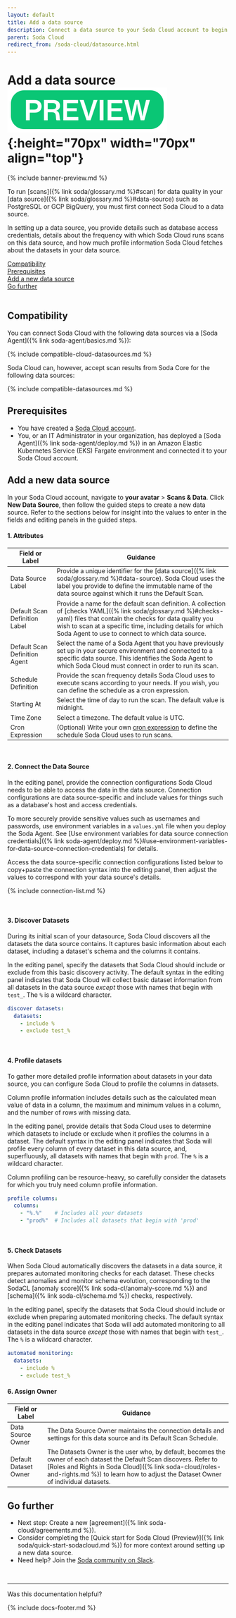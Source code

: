 ```yaml
---
layout: default
title: Add a data source
description: Connect a data source to your Soda Cloud account to begin scanning for data quality.
parent: Soda Cloud
redirect_from: /soda-cloud/datasource.html
---
```


# Add a data source ![preview](/assets/images/preview.png){:height="70px" width="70px" align="top"}

{% include banner-preview.md %}

To run [scans]({% link soda/glossary.md %}#scan) for data quality in your [data source]({% link soda/glossary.md %}#data-source) such as PostgreSQL or GCP BigQuery, you must first connect Soda Cloud to a data source. 

In setting up a data source, you provide details such as database access credentials, details about the frequency with which Soda Cloud runs scans on this data source, and how much profile information Soda Cloud fetches about the datasets in your data source. 

[Compatibility](#compatibility)<br />
[Prerequisites](#prerequisites)<br />
[Add a new data source](#add-a-new-data-source)<br />
[Go further](#go-further)<br />
<br />

## Compatibility

You can connect Soda Cloud with the following data sources via a [Soda Agent]({% link soda-agent/basics.md %}):

{% include compatible-cloud-datasources.md %}

Soda Cloud can, however, accept scan results from Soda Core for the following data sources:

{% include compatible-datasources.md %}


## Prerequisites
* You have created a <a href="https://cloud.soda.io/signup" target="_blank">Soda Cloud account</a>.
* You, or an IT Administrator in your organization, has deployed a [Soda Agent]({% link soda-agent/deploy.md %}) in an Amazon Elastic Kubernetes Service (EKS) Fargate environment and connected it to your Soda Cloud account.


## Add a new data source

In your Soda Cloud account, navigate to **your avatar** > **Scans & Data**. Click **New Data Source**, then follow the guided steps to create a new data source. Refer to the sections below for insight into the values to enter in the fields and editing panels in the guided steps. 

#### 1. Attributes

| Field or Label | Guidance |
| -----------------------   | ---------- |
| Data Source Label | Provide a unique identifier for the [data source]({% link soda/glossary.md %}#data-source). Soda Cloud uses the label you provide to define the immutable name of the data source against which it runs the Default Scan.|
| Default Scan Definition Label | Provide a name for the default scan definition. A collection of [checks YAML]({% link soda/glossary.md %}#checks-yaml) files that contain the checks for data quality you wish to scan at a specific time, including details for which Soda Agent to use to connect to which data source.  |
| Default Scan Definition Agent | Select the name of a Soda Agent that you have previously set up in your secure environment and connected to a specific data source. This identifies the Soda Agent to which Soda Cloud must connect in order to run its scan. |
| Schedule Definition | Provide the scan frequency details Soda Cloud uses to execute scans according to your needs. If you wish, you can define the schedule as a cron expression. |
| Starting At | Select the time of day to run the scan. The default value is midnight. |
| Time Zone | Select a timezone. The default value is UTC. |
| Cron Expression | (Optional) Write your own <a href="https://en.wikipedia.org/wiki/Cron" target="_blank">cron expression</a> to define the schedule Soda Cloud uses to run scans. |

<br />

#### 2. Connect the Data Source

In the editing panel, provide the connection configurations Soda Cloud needs to be able to access the data in the data source. Connection configurations are data source-specific and include values for things such as a database's host and access credentials. 

To more securely provide sensitive values such as usernames and passwords, use environment variables in a `values.yml` file when you deploy the Soda Agent. See [Use environment variables for data source connection credentials]({% link soda-agent/deploy.md %}#use-environment-variables-for-data-source-connection-credentials) for details.

Access the data source-specific connection configurations listed below to copy+paste the connection syntax into the editing panel, then adjust the values to correspond with your data source's details. 

{% include connection-list.md %}
 
<br />

#### 3. Discover Datasets

During its initial scan of your datasource, Soda Cloud discovers all the datasets the data source contains. It captures basic information about each dataset, including a dataset's schema and the columns it contains.

In the editing panel, specify the datasets that Soda Cloud should include or exclude from this basic discovery activity. The default syntax in the editing panel indicates that Soda Cloud will collect basic dataset information from all datasets in the data source *except* those with names that begin with `test_`.  The `%` is a wildcard character.

```yaml
discover datasets:
  datasets:
    - include %
    - exclude test_%
```

<br />


#### 4. Profile datasets

To gather more detailed profile information about datasets in your data source, you can configure Soda Cloud to profile the columns in datasets. 

Column profile information includes details such as the calculated mean value of data in a column, the maximum and minimum values in a column, and the number of rows with missing data.

In the editing panel, provide details that Soda Cloud uses to determine which datasets to include or exclude when it profiles the columns in a dataset. The default syntax in the editing panel indicates that Soda will profile every column of every dataset in this data source, and, superfluously, all datasets with names that begin with `prod`.  The `%` is a wildcard character.

Column profiling can be resource-heavy, so carefully consider the datasets for which you truly need column profile information. 

```yaml
profile columns:
  columns:
    - "%.%"    # Includes all your datasets
    - "prod%"  # Includes all datasets that begin with 'prod'
```

<br />

#### 5. Check Datasets

When Soda Cloud automatically discovers the datasets in a data source, it prepares automated monitoring checks for each dataset. These checks detect anomalies and monitor schema evolution, corresponding to the SodaCL [anomaly score]({% link soda-cl/anomaly-score.md %}) and [schema]({% link soda-cl/schema.md %}) checks, respectively.

In the editing panel, specify the datasets that Soda Cloud should include or exclude when preparing automated monitoring checks. The default syntax in the editing panel indicates that Soda will add automated monitoring to all datasets in the data source *except* those with names that begin with `test_`.  The `%` is a wildcard character.

```yaml
automated monitoring:
  datasets:
    - include %
    - exclude test_%
```

#### 6. Assign Owner

| Field or Label | Guidance | 
|----------------|----------|
| Data Source Owner | The Data Source Owner maintains the connection details and settings for this data source and its Default Scan Schedule. |
| Default Dataset Owner | The Datasets Owner is the user who, by default, becomes the owner of each dataset the Default Scan discovers. Refer to [Roles and Rights in Soda Cloud]({% link soda-cloud/roles-and-rights.md %}) to learn how to adjust the Dataset Owner of individual datasets.|



## Go further

* Next step: Create a new [agreement]({% link soda-cloud/agreements.md %}).
* Consider completing the [Quick start for Soda Cloud (Preview)]({% link soda/quick-start-sodacloud.md %}) for more context around setting up a new data source.
* Need help? Join the <a href="http://community.soda.io/slack" target="_blank"> Soda community on Slack</a>.
<br />

---

Was this documentation helpful?

<!-- LikeBtn.com BEGIN -->
<span class="likebtn-wrapper" data-theme="tick" data-i18n_like="Yes" data-ef_voting="grow" data-show_dislike_label="true" data-counter_zero_show="true" data-i18n_dislike="No"></span>
<script>(function(d,e,s){if(d.getElementById("likebtn_wjs"))return;a=d.createElement(e);m=d.getElementsByTagName(e)[0];a.async=1;a.id="likebtn_wjs";a.src=s;m.parentNode.insertBefore(a, m)})(document,"script","//w.likebtn.com/js/w/widget.js");</script>
<!-- LikeBtn.com END -->

{% include docs-footer.md %}
